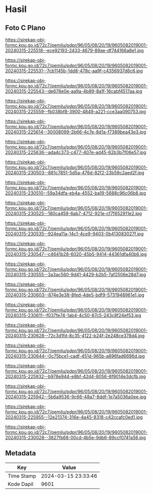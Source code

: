 # Hasil

## Foto C Plano

https://sirekap-obj-formc.kpu.go.id/72c7/pemilu/pdpr/96/05/08/20/19/9605082019001-20240315-225518--ece92193-2433-4679-89ae-df744166a8e1.jpg

https://sirekap-obj-formc.kpu.go.id/72c7/pemilu/pdpr/96/05/08/20/19/9605082019001-20240315-225531--7cb1145b-1dd8-478c-aa9f-c4356937d6c6.jpg

https://sirekap-obj-formc.kpu.go.id/72c7/pemilu/pdpr/96/05/08/20/19/9605082019001-20240315-225543--de678e0e-aa9a-4b89-8a1f-16cabf4517aa.jpg

https://sirekap-obj-formc.kpu.go.id/72c7/pemilu/pdpr/96/05/08/20/19/9605082019001-20240315-225559--fb038bf8-3900-4849-a221-cce3aa090753.jpg

https://sirekap-obj-formc.kpu.go.id/72c7/pemilu/pdpr/96/05/08/20/19/9605082019001-20240315-225614--30008099-2b66-4c7e-8d1a-f7389bea43e3.jpg

https://sirekap-obj-formc.kpu.go.id/72c7/pemilu/pdpr/96/05/08/20/19/9605082019001-20240315-225636--ada4c373-c477-407e-ad45-62b3b7f06e57.jpg

https://sirekap-obj-formc.kpu.go.id/72c7/pemilu/pdpr/96/05/08/20/19/9605082019001-20240315-230503--881c7851-5d5a-476d-82f2-23b59c2aed2f.jpg

https://sirekap-obj-formc.kpu.go.id/72c7/pemilu/pdpr/96/05/08/20/19/9605082019001-20240315-230510--59a34dfa-eb4a-4552-ba19-5688c96c06b8.jpg

https://sirekap-obj-formc.kpu.go.id/72c7/pemilu/pdpr/96/05/08/20/19/9605082019001-20240315-230525--180ca459-6ab7-4712-921e-cf7f652911e2.jpg

https://sirekap-obj-formc.kpu.go.id/72c7/pemilu/pdpr/96/05/08/20/19/9605082019001-20240315-230535--924ea11a-14c1-4ce9-9403-0b413083027f.jpg

https://sirekap-obj-formc.kpu.go.id/72c7/pemilu/pdpr/96/05/08/20/19/9605082019001-20240315-230547--c4641b28-6020-45b5-9414-44361dfa40b6.jpg

https://sirekap-obj-formc.kpu.go.id/72c7/pemilu/pdpr/96/05/08/20/19/9605082019001-20240315-230555--3a3ac560-9d41-4429-b2b5-7af2506e28d7.jpg

https://sirekap-obj-formc.kpu.go.id/72c7/pemilu/pdpr/96/05/08/20/19/9605082019001-20240315-230603--874e3e38-8fed-4de5-bdf9-5731948961e1.jpg

https://sirekap-obj-formc.kpu.go.id/72c7/pemilu/pdpr/96/05/08/20/19/9605082019001-20240315-230611--f037fe74-1ab4-4c50-87c5-243c8f24ef53.jpg

https://sirekap-obj-formc.kpu.go.id/72c7/pemilu/pdpr/96/05/08/20/19/9605082019001-20240315-230628--72c3d1fd-8c35-4122-b24f-2e248ce378d4.jpg

https://sirekap-obj-formc.kpu.go.id/72c7/pemilu/pdpr/96/05/08/20/19/9605082019001-20240315-230644--0c75bce1-cadf-451d-965b-a896fad6696d.jpg

https://sirekap-obj-formc.kpu.go.id/72c7/pemilu/pdpr/96/05/08/20/19/9605082019001-20240315-225932--b978e944-e8bf-42d4-8056-6f9014e3dcfb.jpg

https://sirekap-obj-formc.kpu.go.id/72c7/pemilu/pdpr/96/05/08/20/19/9605082019001-20240315-225942--5b6a9536-9c66-48a7-8ddf-1e7a5036a0ee.jpg

https://sirekap-obj-formc.kpu.go.id/72c7/pemilu/pdpr/96/05/08/20/19/9605082019001-20240315-225955--12e21374-316e-4a45-8318-c42ccafc0ed1.jpg

https://sirekap-obj-formc.kpu.go.id/72c7/pemilu/pdpr/96/05/08/20/19/9605082019001-20240315-230028--3827fb68-00cd-4b5e-9db6-89ccf0741a56.jpg


## Metadata

| Key        | Value               |
| ---------- | ------------------- |
| Time Stamp | 2024-03-15 23:33:46 |
| Kode Dapil | 9601                |



